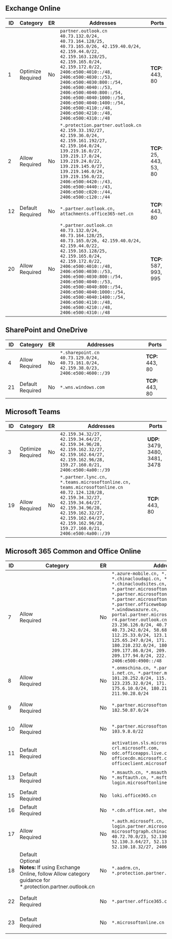 <!--THIS FILE IS AUTOMATICALLY GENERATED. MANUAL CHANGES WILL BE OVERWRITTEN.-->
<!--Please contact the Office 365 Endpoints team with any questions.-->
<!--China endpoints version 2024103100-->
<!--File generated 2024-11-01 00:13:29.0098-->

## Exchange Online

ID | Category | ER | Addresses | Ports
-- | -------------------- | -- | ----------------------------------------------------------------------------------------------------------------------------------------------------------------------------------------------------------------------------------------------------------------------------------------------------------------------------------------------------------------------------------------------------- | ------------------------
1 | Optimize<BR>Required | No | `partner.outlook.cn`<BR>`40.73.132.0/24, 40.73.164.128/25, 40.73.165.0/26, 42.159.40.0/24, 42.159.44.0/22, 42.159.163.128/25, 42.159.165.0/24, 42.159.172.0/22, 2406:e500:4010::/48, 2406:e500:4030::/53, 2406:e500:4030:800::/54, 2406:e500:4040::/53, 2406:e500:4040:800::/54, 2406:e500:4040:1000::/54, 2406:e500:4040:1400::/54, 2406:e500:4110::/48, 2406:e500:4210::/48, 2406:e500:4310::/48` | **TCP:** 443, 80
2 | Allow<BR>Required | No | `*.protection.partner.outlook.cn`<BR>`42.159.33.192/27, 42.159.36.0/24, 42.159.161.192/27, 42.159.164.0/24, 139.219.16.0/27, 139.219.17.0/24, 139.219.24.0/22, 139.219.145.0/27, 139.219.146.0/24, 139.219.156.0/22, 2406:e500:4420::/43, 2406:e500:4440::/43, 2406:e500:c020::/44, 2406:e500:c120::/44` | **TCP:** 25, 443, 53, 80
12 | Default<BR>Required | No | `*.partner.outlook.cn, attachments.office365-net.cn` | **TCP:** 443, 80
20 | Allow<BR>Required | No | `*.partner.outlook.cn`<BR>`40.73.132.0/24, 40.73.164.128/25, 40.73.165.0/26, 42.159.40.0/24, 42.159.44.0/22, 42.159.163.128/25, 42.159.165.0/24, 42.159.172.0/22, 2406:e500:4010::/48, 2406:e500:4030::/53, 2406:e500:4030:800::/54, 2406:e500:4040::/53, 2406:e500:4040:800::/54, 2406:e500:4040:1000::/54, 2406:e500:4040:1400::/54, 2406:e500:4110::/48, 2406:e500:4210::/48, 2406:e500:4310::/48` | **TCP:** 587, 993, 995

## SharePoint and OneDrive

ID | Category | ER | Addresses | Ports
-- | ------------------- | -- | ------------------------------------------------------------------------------------------ | ----------------
4 | Allow<BR>Required | No | `*.sharepoint.cn`<BR>`40.73.129.0/24, 40.73.161.0/24, 42.159.38.0/23, 2406:e500:4600::/39` | **TCP:** 443, 80
21 | Default<BR>Required | No | `*.wns.windows.com` | **TCP:** 443, 80

## Microsoft Teams

ID | Category | ER | Addresses | Ports
-- | -------------------- | -- | ---------------------------------------------------------------------------------------------------------------------------------------------------------------------------------------------------------------------------------------------- | ----------------------------------
3 | Optimize<BR>Required | No | `42.159.34.32/27, 42.159.34.64/27, 42.159.34.96/28, 42.159.162.32/27, 42.159.162.64/27, 42.159.162.96/28, 159.27.160.0/21, 2406:e500:4a00::/39` | **UDP:**  3479,  3480,  3481, 3478
19 | Allow<BR>Required | No | `*.partner.lync.cn, *.teams.microsoftonline.cn, teams.microsoftonline.cn`<BR>`40.72.124.128/28, 42.159.34.32/27, 42.159.34.64/27, 42.159.34.96/28, 42.159.162.32/27, 42.159.162.64/27, 42.159.162.96/28, 159.27.160.0/21, 2406:e500:4a00::/39` | **TCP:** 443, 80

## Microsoft 365 Common and Office Online

ID | Category | ER | Addresses | Ports
-- | ------------------------------------------------------------------------------------------------------------------------------ | -- | -------------------------------------------------------------------------------------------------------------------------------------------------------------------------------------------------------------------------------------------------------------------------------------------------------------------------------------------------------------------------------------------------------------------------------------------------------------------------------------------------------------------------------------------------------------------------------------------------------------- | ----------------
7 | Allow<BR>Required | No | `*.azure-mobile.cn, *.chinacloud-mobile.cn, *.chinacloudapi.cn, *.chinacloudapp.cn, *.chinacloudsites.cn, *.partner.microsoftonline-m-i.net.cn, *.partner.microsoftonline-m.net.cn, *.partner.microsoftonline-p.net.cn, *.partner.officewebapps.cn, *.windowsazure.cn, portal.partner.microsoftonline.cdnsvc.com, r4.partner.outlook.cn`<BR>`23.236.126.0/24, 40.73.240.0/24, 40.73.242.0/24, 58.68.168.0/24, 112.25.33.0/24, 123.150.49.0/24, 125.65.247.0/24, 171.107.84.0/24, 180.210.232.0/24, 180.210.234.0/24, 209.177.86.0/24, 209.177.90.0/24, 209.177.94.0/24, 222.161.226.0/24, 2406:e500:4900::/48` | **TCP:** 443, 80
8 | Allow<BR>Required | No | `*.onmschina.cn, *.partner.microsoftonline-i.net.cn, *.partner.microsoftonline.net.cn`<BR>`101.28.252.0/24, 115.231.150.0/24, 123.235.32.0/24, 171.111.154.0/24, 175.6.10.0/24, 180.210.229.0/24, 211.90.28.0/24` | **TCP:** 443, 80
9 | Allow<BR>Required | No | `*.partner.microsoftonline-p.cn`<BR>`182.50.87.0/24` | **TCP:** 443, 80
10 | Allow<BR>Required | No | `*.partner.microsoftonline.cn`<BR>`103.9.8.0/22` | **TCP:** 443, 80
11 | Default<BR>Required | No | `activation.sls.microsoft.com, crl.microsoft.com, odc.officeapps.live.com, officecdn.microsoft.com, officeclient.microsoft.com` | **TCP:** 443, 80
13 | Default<BR>Required | No | `*.msauth.cn, *.msauthimages.cn, *.msftauth.cn, *.msftauthimages.cn, login.microsoftonline.com` | **TCP:** 443, 80
15 | Default<BR>Required | No | `loki.office365.cn` | **TCP:** 443
16 | Default<BR>Required | No | `*.cdn.office.net, shellprod.msocdn.com` | **TCP:** 443
17 | Allow<BR>Required | No | `*.auth.microsoft.cn, login.partner.microsoftonline.cn, microsoftgraph.chinacloudapi.cn`<BR>`40.72.70.0/23, 52.130.2.32/27, 52.130.3.64/27, 52.130.17.192/27, 52.130.18.32/27, 2406:e500:5500::/48` | **TCP:** 443, 80
18 | Default<BR>Optional<BR>**Notes:** If using Exchange Online, follow Allow category guidance for *.protection.partner.outlook.cn | No | `*.aadrm.cn, *.protection.partner.outlook.cn` | **TCP:** 443
22 | Default<BR>Required | No | `*.partner.office365.cn` | **TCP:** 443, 80
23 | Default<BR>Required | No | `*.microsoftonline.cn` | **TCP:** 443, 80
